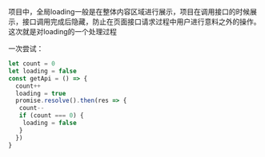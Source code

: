 项目中，全局loading一般是在整体内容区域进行展示，项目在调用接口的时候展示，接口调用完成后隐藏，防止在页面接口请求过程中用户进行意料之外的操作。这次就是对loading的一个处理过程

一次尝试：

```javascript
let count = 0
let loading = false
const getApi = () => {
  count++
  loading = true
  promise.resolve().then(res => {
   count--
   if (count === 0) {
    loading = false
   }
  })
}
```
